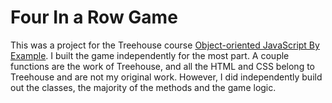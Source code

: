 # Four In a Row Game
This was a project for the Treehouse course [Object-oriented JavaScript By Example](https://teamtreehouse.com/library/objectoriented-javascript-challenge).
I built the game independently for the most part. A couple functions are the work of Treehouse, and all the HTML and CSS belong to Treehouse and are not my original work.
However, I did independently build out the classes, the majority of the methods and the game logic.
